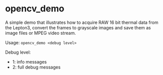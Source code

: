 # opencv_demo

A simple demo that illustrates how to acquire RAW 16 bit thermal data from the Lepton3, 
convert the frames to grayscale images and save them as image files or MPEG video stream.

Usage: ```opencv_demo <debug level>```

Debug level:
* 1: info messages
* 2: full debug messages
